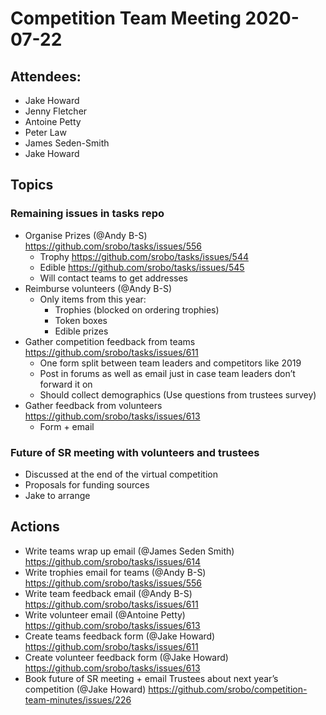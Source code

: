 # Competition Team Meeting 2020-07-22

## Attendees:

- Jake Howard
- Jenny Fletcher
- Antoine Petty
- Peter Law
- James Seden-Smith
- Jake Howard

## Topics

### Remaining issues in tasks repo

- Organise Prizes (@Andy B-S) https://github.com/srobo/tasks/issues/556 
	- Trophy https://github.com/srobo/tasks/issues/544 
	- Edible https://github.com/srobo/tasks/issues/545
	- Will contact teams to get addresses
- Reimburse volunteers (@Andy B-S)
	- Only items from this year:
		- Trophies (blocked on ordering trophies)
		- Token boxes
		- Edible prizes
- Gather competition feedback from teams https://github.com/srobo/tasks/issues/611 
	- One form split between team leaders and competitors like 2019
	- Post in forums as well as email just in case team leaders don’t forward it on
	- Should collect demographics (Use questions from trustees survey)
- Gather feedback from volunteers https://github.com/srobo/tasks/issues/613 
	- Form + email

### Future of SR meeting with volunteers and trustees
	
- Discussed at the end of the virtual competition
- Proposals for funding sources
- Jake to arrange

## Actions

- Write teams wrap up email (@James Seden Smith) https://github.com/srobo/tasks/issues/614
- Write trophies email for teams (@Andy B-S) https://github.com/srobo/tasks/issues/556
- Write team feedback email (@Andy B-S) https://github.com/srobo/tasks/issues/611
- Write volunteer email (@Antoine Petty) https://github.com/srobo/tasks/issues/613
- Create teams feedback form (@Jake Howard) https://github.com/srobo/tasks/issues/611
- Create volunteer feedback form (@Jake Howard) https://github.com/srobo/tasks/issues/613
- Book future of SR meeting + email Trustees about next year’s competition (@Jake Howard) https://github.com/srobo/competition-team-minutes/issues/226
